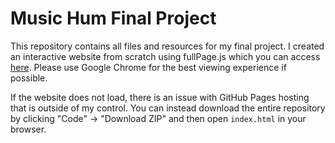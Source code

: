# Music Hum Final Project

This repository contains all files and resources for my final project. I created an interactive website from scratch using fullPage.js which you can access [here](https://kzhangm02.github.io/MusicHumFinalProject/). Please use Google Chrome for the best viewing experience if possible. 

If the website does not load, there is an issue with GitHub Pages hosting that is outside of my control. You can instead download the entire repository by clicking "Code" -> "Download ZIP" and then open `index.html` in your browser.
